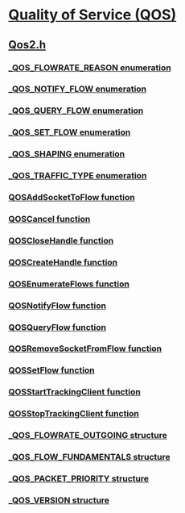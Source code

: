 # [Quality of Service (QOS)](../_qos/index.md)
## [Qos2.h](index.md)
### [_QOS_FLOWRATE_REASON enumeration](../qos2/ne-qos2-_qos_flowrate_reason.md)
### [_QOS_NOTIFY_FLOW enumeration](../qos2/ne-qos2-_qos_notify_flow.md)
### [_QOS_QUERY_FLOW enumeration](../qos2/ne-qos2-_qos_query_flow.md)
### [_QOS_SET_FLOW enumeration](../qos2/ne-qos2-_qos_set_flow.md)
### [_QOS_SHAPING enumeration](../qos2/ne-qos2-_qos_shaping.md)
### [_QOS_TRAFFIC_TYPE enumeration](../qos2/ne-qos2-_qos_traffic_type.md)
### [QOSAddSocketToFlow function](../qos2/nf-qos2-qosaddsockettoflow.md)
### [QOSCancel function](../qos2/nf-qos2-qoscancel.md)
### [QOSCloseHandle function](../qos2/nf-qos2-qosclosehandle.md)
### [QOSCreateHandle function](../qos2/nf-qos2-qoscreatehandle.md)
### [QOSEnumerateFlows function](../qos2/nf-qos2-qosenumerateflows.md)
### [QOSNotifyFlow function](../qos2/nf-qos2-qosnotifyflow.md)
### [QOSQueryFlow function](../qos2/nf-qos2-qosqueryflow.md)
### [QOSRemoveSocketFromFlow function](../qos2/nf-qos2-qosremovesocketfromflow.md)
### [QOSSetFlow function](../qos2/nf-qos2-qossetflow.md)
### [QOSStartTrackingClient function](../qos2/nf-qos2-qosstarttrackingclient.md)
### [QOSStopTrackingClient function](../qos2/nf-qos2-qosstoptrackingclient.md)
### [_QOS_FLOWRATE_OUTGOING structure](../qos2/ns-qos2-_qos_flowrate_outgoing.md)
### [_QOS_FLOW_FUNDAMENTALS structure](../qos2/ns-qos2-_qos_flow_fundamentals.md)
### [_QOS_PACKET_PRIORITY structure](../qos2/ns-qos2-_qos_packet_priority.md)
### [_QOS_VERSION structure](../qos2/ns-qos2-_qos_version.md)
